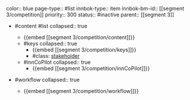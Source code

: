 color:: blue
page-type:: #list
innbok-type:: item
innbok-bm-id:: [[segment 3/competition]]
priority:: 300
status:: #inactive
parent:: [[segment 3]]

- #content #list
  collapsed:: true
	- {{embed [[segment 3/competition/content]]}}
  - #keys
    collapsed:: true
	  - {{embed [[segment 3/competition/keys]]}}
	  - #class: [stakeholder](https://go.innbok.com/#/page/innBoK%2Fclass%2Fstakeholder)
  - #innCoPilot
    collapsed:: true
	  - {{embed [[segment 3/competition/innCoPilot]]}}

- #workflow
  collapsed:: true
	- {{embed [[segment 3/competition/workflow]]}}

